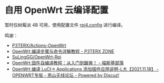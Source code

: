 # 自用 OpenWrt 云编译配置

暂时仅树莓派 4B 可用，使用配置文件 [rpi4.config](./rpi4.config) 进行编译。

鸣谢：
- [P3TERX/Actions-OpenWrt](https://github.com/P3TERX/Actions-OpenWrt)
- [OpenWrt 编译步骤与命令详解教程 - P3TERX ZONE](https://p3terx.com/archives/openwrt-compilation-steps-and-commands.html)
- [SuLingGG/OpenWrt-Rpi](https://github.com/SuLingGG/OpenWrt-Rpi)
- [OpenWrt 固件自编译教程：从入门到酸爽！ - 喵斯基部落](https://www.moewah.com/archives/4003.html)
- [OpenWrt 编译 LuCI-> Applications 添加插件应用说明-L大【2021.11.18】 - OPENWRT专版 - 恩山无线论坛 - Powered by Discuz!](https://www.right.com.cn/forum/thread-344825-1-1.html)
